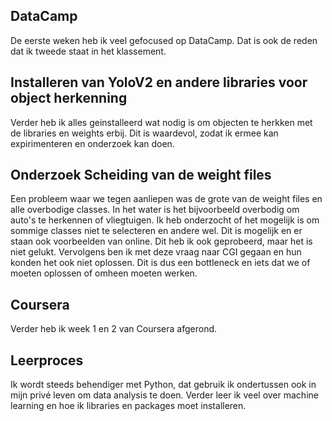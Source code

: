 ## DataCamp 
De eerste weken heb ik veel gefocused op DataCamp. Dat is ook de
reden dat ik tweede staat in het klassement. 


## Installeren van YoloV2 en andere libraries voor object herkenning
Verder heb ik alles geinstalleerd wat nodig is om objecten te herkken
met de libraries en weights erbij. Dit is waardevol, zodat ik ermee
kan expirimenteren en onderzoek kan doen.


## Onderzoek Scheiding van de weight files
Een probleem waar we tegen aanliepen was de grote van de weight files
en alle overbodige classes. In het water is het bijvoorbeeld overbodig
om auto's te herkennen of vliegtuigen. Ik heb onderzocht of het mogelijk
is om sommige classes niet te selecteren en andere wel. Dit is mogelijk
en er staan ook voorbeelden van online. Dit heb ik ook geprobeerd, maar het is 
niet gelukt. 
Vervolgens ben ik met deze vraag naar CGI gegaan en hun konden het ook niet 
oplossen. Dit is dus een bottleneck en iets dat we of moeten oplossen
of omheen moeten werken. 


## Coursera
Verder heb ik week 1 en 2 van Coursera afgerond.

## Leerproces
Ik wordt steeds behendiger met Python, dat gebruik ik ondertussen ook in mijn
privé leven om data analysis te doen. Verder leer ik veel over machine learning 
en hoe ik libraries en packages moet installeren. 
